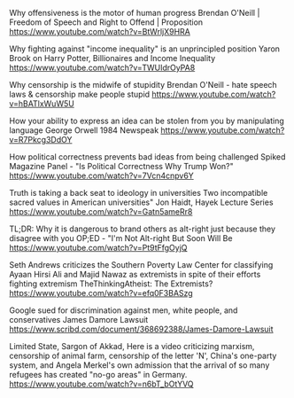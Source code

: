Why offensiveness is the motor of human progress
Brendan O'Neill | Freedom of Speech and Right to Offend | Proposition
https://www.youtube.com/watch?v=BtWrljX9HRA

Why fighting against "income inequality" is an unprincipled position
Yaron Brook on Harry Potter, Billionaires and Income Inequality
https://www.youtube.com/watch?v=TWUIdrOyPA8

Why censorship is the midwife of stupidity
Brendan O'Neill - hate speech laws &amp; censorship make people stupid
https://www.youtube.com/watch?v=hBATlxWuW5U

How your ability to express an idea can be stolen from you by manipulating language
George Orwell 1984 Newspeak
https://www.youtube.com/watch?v=R7Pkcg3DdOY

How political correctness prevents bad ideas from being challenged
Spiked Magazine Panel - "Is Political Correctness Why Trump Won?"
https://www.youtube.com/watch?v=7Vcn4cnpv6Y

Truth is taking a back seat to ideology in universities
Two incompatible sacred values in American universities" Jon Haidt, Hayek Lecture Series
https://www.youtube.com/watch?v=Gatn5ameRr8

TL;DR: Why it is dangerous to brand others as alt-right just because they disagree with you
OP;ED - "I'm Not Alt-right But Soon Will Be
https://www.youtube.com/watch?v=Pt9tFfgOyjQ

Seth Andrews criticizes the Southern Poverty Law Center for classifying Ayaan Hirsi Ali and Majid Nawaz as extremists in spite of their efforts fighting extremism
TheThinkingAtheist: The Extremists?
https://www.youtube.com/watch?v=efq0F3BASzg

Google sued for discrimination against men, white people, and conservatives
James Damore Lawsuit
https://www.scribd.com/document/368692388/James-Damore-Lawsuit

Limited State, Sargon of Akkad, Here is a video criticizing marxism, censorship of animal farm, censorship of the letter 'N', China's one-party system, and Angela Merkel's own admission that the arrival of so many refugees has created "no-go areas" in Germany.
https://www.youtube.com/watch?v=n6bT_bOtYVQ


